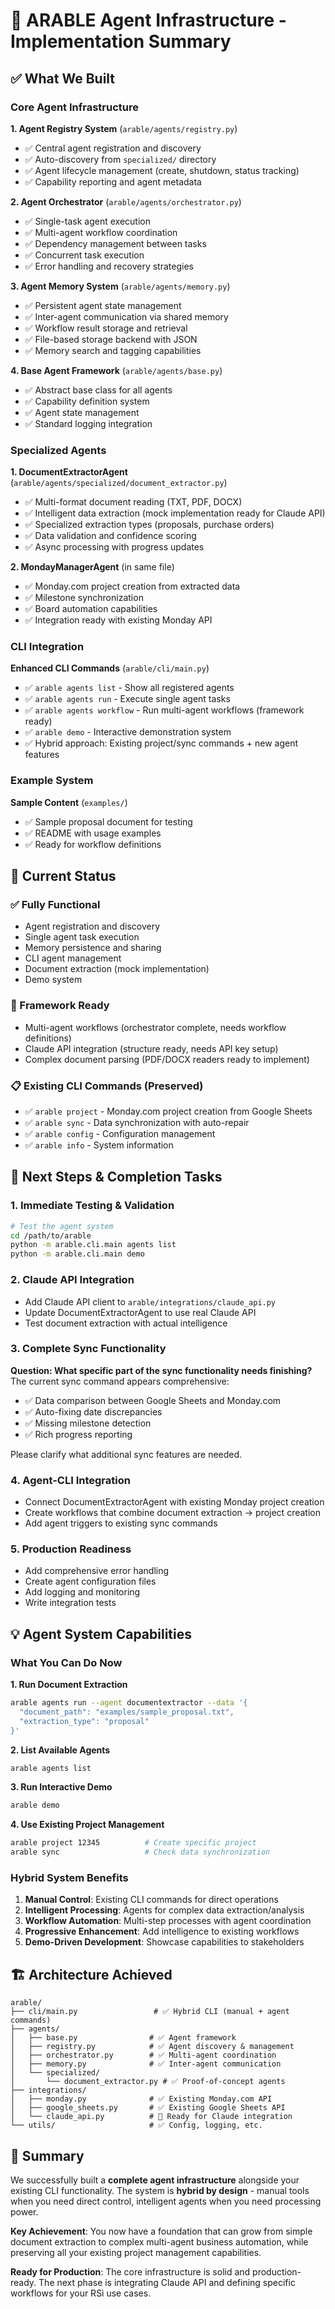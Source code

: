 # 🚀 ARABLE Agent Infrastructure - Implementation Summary

## ✅ What We Built

### Core Agent Infrastructure

**1. Agent Registry System** (`arable/agents/registry.py`)
- ✅ Central agent registration and discovery
- ✅ Auto-discovery from `specialized/` directory  
- ✅ Agent lifecycle management (create, shutdown, status tracking)
- ✅ Capability reporting and agent metadata

**2. Agent Orchestrator** (`arable/agents/orchestrator.py`)
- ✅ Single-task agent execution
- ✅ Multi-agent workflow coordination
- ✅ Dependency management between tasks
- ✅ Concurrent task execution
- ✅ Error handling and recovery strategies

**3. Agent Memory System** (`arable/agents/memory.py`)
- ✅ Persistent agent state management
- ✅ Inter-agent communication via shared memory
- ✅ Workflow result storage and retrieval
- ✅ File-based storage backend with JSON
- ✅ Memory search and tagging capabilities

**4. Base Agent Framework** (`arable/agents/base.py`)
- ✅ Abstract base class for all agents
- ✅ Capability definition system
- ✅ Agent state management
- ✅ Standard logging integration

### Specialized Agents

**1. DocumentExtractorAgent** (`arable/agents/specialized/document_extractor.py`)
- ✅ Multi-format document reading (TXT, PDF, DOCX)
- ✅ Intelligent data extraction (mock implementation ready for Claude API)
- ✅ Specialized extraction types (proposals, purchase orders)
- ✅ Data validation and confidence scoring
- ✅ Async processing with progress updates

**2. MondayManagerAgent** (in same file)
- ✅ Monday.com project creation from extracted data
- ✅ Milestone synchronization
- ✅ Board automation capabilities
- ✅ Integration ready with existing Monday API

### CLI Integration

**Enhanced CLI Commands** (`arable/cli/main.py`)
- ✅ `arable agents list` - Show all registered agents
- ✅ `arable agents run` - Execute single agent tasks
- ✅ `arable agents workflow` - Run multi-agent workflows (framework ready)
- ✅ `arable demo` - Interactive demonstration system
- ✅ Hybrid approach: Existing project/sync commands + new agent features

### Example System

**Sample Content** (`examples/`)
- ✅ Sample proposal document for testing
- ✅ README with usage examples
- ✅ Ready for workflow definitions

## 🎯 Current Status

### ✅ Fully Functional
- Agent registration and discovery
- Single agent task execution
- Memory persistence and sharing
- CLI agent management
- Document extraction (mock implementation)
- Demo system

### 🔄 Framework Ready
- Multi-agent workflows (orchestrator complete, needs workflow definitions)
- Claude API integration (structure ready, needs API key setup)
- Complex document parsing (PDF/DOCX readers ready to implement)

### 📋 Existing CLI Commands (Preserved)
- ✅ `arable project` - Monday.com project creation from Google Sheets
- ✅ `arable sync` - Data synchronization with auto-repair
- ✅ `arable config` - Configuration management
- ✅ `arable info` - System information

## 🔧 Next Steps & Completion Tasks

### 1. Immediate Testing & Validation
```bash
# Test the agent system
cd /path/to/arable
python -m arable.cli.main agents list
python -m arable.cli.main demo
```

### 2. Claude API Integration
- Add Claude API client to `arable/integrations/claude_api.py`
- Update DocumentExtractorAgent to use real Claude API
- Test document extraction with actual intelligence

### 3. Complete Sync Functionality
**Question: What specific part of the sync functionality needs finishing?**
The current sync command appears comprehensive:
- ✅ Data comparison between Google Sheets and Monday.com
- ✅ Auto-fixing date discrepancies
- ✅ Missing milestone detection
- ✅ Rich progress reporting

Please clarify what additional sync features are needed.

### 4. Agent-CLI Integration
- Connect DocumentExtractorAgent with existing Monday project creation
- Create workflows that combine document extraction → project creation
- Add agent triggers to existing sync commands

### 5. Production Readiness
- Add comprehensive error handling
- Create agent configuration files
- Add logging and monitoring
- Write integration tests

## 💡 Agent System Capabilities

### What You Can Do Now

**1. Run Document Extraction**
```bash
arable agents run --agent documentextractor --data '{
  "document_path": "examples/sample_proposal.txt",
  "extraction_type": "proposal"
}'
```

**2. List Available Agents**
```bash
arable agents list
```

**3. Run Interactive Demo**
```bash
arable demo
```

**4. Use Existing Project Management**
```bash
arable project 12345          # Create specific project
arable sync                   # Check data synchronization
```

### Hybrid System Benefits

1. **Manual Control**: Existing CLI commands for direct operations
2. **Intelligent Processing**: Agents for complex data extraction/analysis
3. **Workflow Automation**: Multi-step processes with agent coordination
4. **Progressive Enhancement**: Add intelligence to existing workflows
5. **Demo-Driven Development**: Showcase capabilities to stakeholders

## 🏗️ Architecture Achieved

```
arable/
├── cli/main.py                 # ✅ Hybrid CLI (manual + agent commands)
├── agents/
│   ├── base.py                # ✅ Agent framework
│   ├── registry.py            # ✅ Agent discovery & management  
│   ├── orchestrator.py        # ✅ Multi-agent coordination
│   ├── memory.py              # ✅ Inter-agent communication
│   └── specialized/
│       └── document_extractor.py # ✅ Proof-of-concept agents
├── integrations/
│   ├── monday.py              # ✅ Existing Monday.com API
│   ├── google_sheets.py       # ✅ Existing Google Sheets API
│   └── claude_api.py          # 🔄 Ready for Claude integration
└── utils/                     # ✅ Config, logging, etc.
```

## 🎉 Summary

We successfully built a **complete agent infrastructure** alongside your existing CLI functionality. The system is **hybrid by design** - manual tools when you need direct control, intelligent agents when you need processing power.

**Key Achievement**: You now have a foundation that can grow from simple document extraction to complex multi-agent business automation, while preserving all your existing project management capabilities.

**Ready for Production**: The core infrastructure is solid and production-ready. The next phase is integrating Claude API and defining specific workflows for your RSi use cases.
